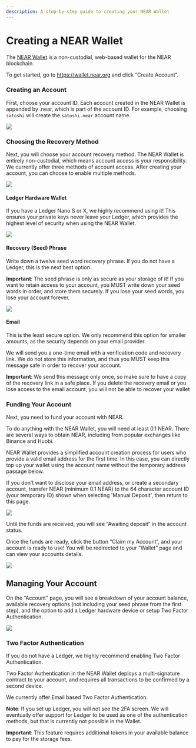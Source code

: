 ```yaml
---
description: A step-by-step guide to creating your NEAR Wallet
---
```


# Creating a NEAR Wallet

The [NEAR Wallet](https://wallet.near.org) is a non-custodial, web-based wallet for the NEAR blockchain.&#x20;

To get started, go to https://wallet.near.org and click “Create Account”.&#x20;

### Creating an Account&#x20;

First, choose your account ID. Each account created in the NEAR Wallet is appended by .near, which is part of the account ID. For example, choosing `satoshi` will create the `satoshi.near` account name.

![](https://lh6.googleusercontent.com/D\_1JS6t0mFtjz\_K3Kb11crc\_D6a\_jDx2-TqbrKyuv5EAV\_6gk0YCP75VGcgDz7rdj\_H65623QNnFsmKB1m5oH6voJ\_MT4nc1YnyTjnfk0-Hab9eQlh7R3bMNAH3Zg9PGEDb2BToy)

### Choosing the Recovery Method&#x20;

Next, you will choose your account recovery method. The NEAR Wallet is entirely non-custodial, which means account access is your responsibility. We currently offer three methods of account access. After creating your account, you can choose to enable multiple methods.

![](https://lh5.googleusercontent.com/4JuCDrcKxm-q\_oMLpLxMvW1ggb3atv9RUknbiD53FpDkD-tJai-\_oMhQFUQunZbo11NfftKrWBW0MgFKLzWZnVxonV\_CGy-sPnB\_Tr6QctYRWZ1rzC8btVfs5m1W4rDITuDe6yht)

#### Ledger Hardware Wallet&#x20;

If you have a Ledger Nano S or X, we highly recommend using it! This ensures your private keys never leave your Ledger, which provides the highest level of security when using the NEAR Wallet.

![](https://lh6.googleusercontent.com/MZ6izOWbgsAU4-7ju3gdMVYTM8MCnG0OzCXfQSB7\_YUuScDByGg7uH0muOAVG2a-W1YUVxSqTGq674Jjl-ASWg3HWc-8NPALeQRAcW8CPsbm8MdmpNtxsX8pBugVM5GRg9eHNL9i)

#### Recovery (Seed) Phrase&#x20;

Write down a twelve seed word recovery phrase. If you do not have a Ledger, this is the next best option.&#x20;

**Important**: The seed phrase is only as secure as your storage of it! If you want to retain access to your account, you MUST write down your seed words in order, and store them securely. If you lose your seed words, you lose your account forever.

![](https://lh5.googleusercontent.com/BO4Sn5KsGD44sQOSPJ7RVDDX0SCUtgESOsDYHrvB0cetZe7YJVKUnOmd5jHUBHBsA13HdXXsSNWUN8AvTWJEK3bCu3w9-rlPgdRBRQnREkZcW06iGxG0MP6knjNPbDVymC8ArAaV)

#### Email&#x20;

This is the least secure option. We only recommend this option for smaller amounts, as the security depends on your email provider.&#x20;

We will send you a one-time email with a verification code and recovery link. We do not store this information, and thus you MUST keep this message safe in order to recover your account.&#x20;

**Important**: We send this message only once, so make sure to have a copy of the recovery link in a safe place. If you delete the recovery email or you lose access to the email account, you will not be able to recover your wallet

### Funding Your Account&#x20;

Next, you need to fund your account with NEAR.&#x20;

To do anything with the NEAR Wallet, you will need at least 0.1 NEAR. There are several ways to obtain NEAR, including from popular exchanges like Binance and Huobi.&#x20;

NEAR Wallet provides a simplified account creation process for users who provide a valid email address for the first time. In this case, you can directly top up your wallet using the account name without the temporary address passage below.&#x20;

If you don’t want to disclose your email address, or create a secondary account, transfer NEAR (minimum 0.1 NEAR) to the 64 character account ID (your temporary ID) shown when selecting 'Manual Deposit', then return to this page.

![](https://lh6.googleusercontent.com/rma6H-vcho-DAEe8vbTyuc2IWX-2t5ezdw4frxojivcI9zTFVRDGqYS9xiCK9m8L0ln6TrY4QK8XBfciOWI5OgfJZjXhIRqSmrPOtwBmPAMLgGwLe-Mql3sjmLnaW9zHRv9eilWF)

Until the funds are received, you will see “Awaiting deposit” in the account status.&#x20;

Once the funds are ready, click the button “Claim my Account”, and your account is ready to use! You will be redirected to your “Wallet” page and can view your accounts details.

![](https://lh5.googleusercontent.com/WdMC8JbDlcKmN6Jd7opFnu3BQw9j5RE\_HhGQ7fMtljZ6iR\_e5DN8Tp8SiJ0fEkFrCci\_Za6M-ReXDJJschLQqeGSH2LJCFb-JJcD5kozPEkPOw68o\_oddHrsSEyejMJAkD-qkjhj)

## Managing Your Account&#x20;

On the “Account” page, you will see a breakdown of your account balance, available recovery options (not including your seed phrase from the first step), and the option to add a Ledger hardware device or setup Two Factor Authentication.

![](https://lh3.googleusercontent.com/7y2eMCa2Z1qCLzIeSpFpdoD5bsJ4D2bVwuhdkZuPHCv2ADMheKCJODqaTW-1X5F\_4AkP6uZRmipk4l1TXOvgz-7BFJJh82i5WnRYdC\_BSeMaJMiA2LUnfs2C0zAhe5K1XC\_MrtzJ)

### Two Factor Authentication

&#x20;If you do not have a Ledger, we highly recommend enabling Two Factor Authentication.&#x20;

Two Factor Authentication in the NEAR Wallet deploys a multi-signature contract to your account, and requires all transactions to be confirmed by a second device.&#x20;

We currently offer Email based Two Factor Authentication.&#x20;

**Note**: If you set up Ledger, you will not see the 2FA screen. We will eventually offer support for Ledger to be used as one of the authentication methods, but that is currently not possible in the Wallet.&#x20;

**Important**: This feature requires additional tokens in your available balance to pay for the storage fees.
